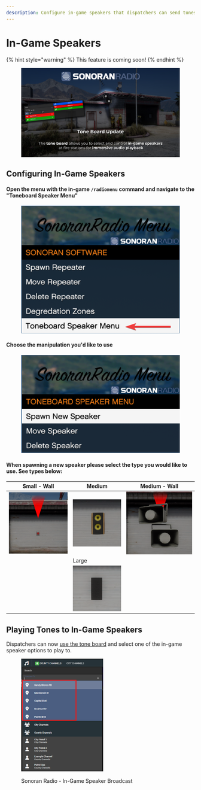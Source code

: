 ```yaml
---
description: Configure in-game speakers that dispatchers can send tones to!
---
```


# In-Game Speakers

{% hint style="warning" %}
This feature is coming soon!
{% endhint %}

<figure><img src="../../../.gitbook/assets/image (42).png" alt=""><figcaption></figcaption></figure>

## Configuring In-Game Speakers

#### Open the menu with the in-game `/radiomenu` command and navigate to the "Toneboard Speaker Menu"

<figure><img src="../../../.gitbook/assets/image (63).png" alt=""><figcaption></figcaption></figure>

#### Choose the manipulation you'd like to use

<figure><img src="../../../.gitbook/assets/image (64).png" alt=""><figcaption></figcaption></figure>

#### When spawning a new speaker please select the type you would like to use. See types below:

| Small - Wall                                                                    | Medium                                                                          | Medium - Wall                                                                   |
| ------------------------------------------------------------------------------- | ------------------------------------------------------------------------------- | ------------------------------------------------------------------------------- |
| <img src="../../../.gitbook/assets/image (69).png" alt="" data-size="original"> | <img src="../../../.gitbook/assets/image (70).png" alt="" data-size="original"> | <img src="../../../.gitbook/assets/image (71).png" alt="" data-size="original"> |
|                                                                                 | Large                                                                           |                                                                                 |
|                                                                                 | <img src="../../../.gitbook/assets/image (72).png" alt="" data-size="original"> |                                                                                 |



## Playing Tones to In-Game Speakers

Dispatchers can now [use the tone board](../dispatch-panel/custom-tone-board.md) and select one of the in-game speaker options to play to.

<figure><img src="../../../.gitbook/assets/image (61).png" alt="" width="219"><figcaption><p>Sonoran Radio - In-Game Speaker Broadcast</p></figcaption></figure>
